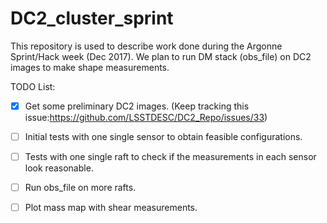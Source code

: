 # DC2_cluster_sprint

This repository is used to describe work done during the Argonne Sprint/Hack week (Dec 2017). We plan to run DM stack (obs_file) on DC2 images to make shape measurements.

TODO List:

- [x] Get some preliminary DC2 images. (Keep tracking this issue:https://github.com/LSSTDESC/DC2_Repo/issues/33)

- [ ] Initial tests with one single sensor to obtain feasible configurations.

- [ ] Tests with one single raft to check if the measurements in each sensor look reasonable.

- [ ] Run obs_file on more rafts.

- [ ] Plot mass map with shear measurements.
